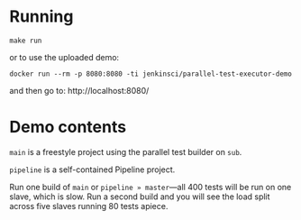 # Running

    make run

or to use the uploaded demo:

    docker run --rm -p 8080:8080 -ti jenkinsci/parallel-test-executor-demo

and then go to: http://localhost:8080/

# Demo contents

`main` is a freestyle project using the parallel test builder on `sub`.

`pipeline` is a self-contained Pipeline project.

Run one build of `main` or `pipeline » master`—all 400 tests will be run on one slave, which is slow.
Run a second build and you will see the load split across five slaves running 80 tests apiece.
